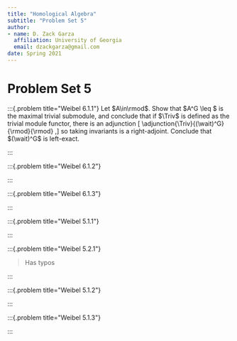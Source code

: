```yaml
---
title: "Homological Algebra"
subtitle: "Problem Set 5"
author:
- name: D. Zack Garza
  affiliation: University of Georgia 
  email: dzackgarza@gmail.com 
date: Spring 2021
---
```


# Problem Set 5  

:::{.problem title="Weibel 6.1.1"}
Let $A\in\rmod$. 
Show that $A^G \leq $ is the maximal trivial submodule, and conclude that if $\Triv$ is defined as the trivial module functor, there is an adjunction
\[
\adjunction{\Triv}{(\wait)^G}{\rmod}{\rmod}
,\]
so taking invariants is a right-adjoint.
Conclude that $(\wait)^G$ is left-exact.

:::

:::{.problem title="Weibel 6.1.2"}

:::

:::{.problem title="Weibel 6.1.3"}

:::


:::{.problem title="Weibel 5.1.1"}

:::

:::{.problem title="Weibel 5.2.1"}
> Has typos

:::

:::{.problem title="Weibel 5.1.2"}

:::


:::{.problem title="Weibel 5.1.3"}

:::
